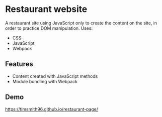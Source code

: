 
# Restaurant website

A restaurant site using JavaScript only to create the content on the site, in order to practice DOM manipulation. Uses:

- CSS
- JavaScript
- Webpack

## Features

- Content created with JavaScript methods
- Module bundling with Webpack

## Demo

https://timsmith96.github.io/restaurant-page/

